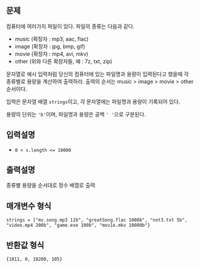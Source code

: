 ## 문제

컴퓨터에 여러가지 파일이 있다. 파일의 종류는 다음과 같다.

- music (확장자 : mp3, aac, flac)
- image (확장자 : jpg, bmp, gif)
- movie (확장자 : mp4, avi, mkv)
- other (위와 다른 확장자들, 예 : 7z, txt, zip)

문자열로 예시 입력처럼 당신의 컴퓨터에 있는 파일명과 용량이 입력된다고 했을때 각 종류별로 용량을 계산하여 출력하라. 출력의 순서는 music > image > movie > other 순서이다.

입력은 문자열 배열 `strings`이고, 각 문자열에는 파일명과 용량이 기록되어 있다.

용량의 단위는 `'b'`이며, 파일명과 용량은 공백 `' '`으로 구분된다.

## 입력설명

- `0 < s.length <= 10000`

## 출력설명

종류별 용량을 순서대로 정수 배열로 출력

## 매개변수 형식

`strings = {"mv.song.mp3 11b", "greatSong.flac 1000b", "not3.txt 5b", "video.mp4 200b", "game.exe 100b", "mov1e.mkv 10000b"}`

## 반환값 형식

`{1011, 0, 10200, 105}`
